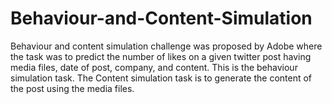 # Behaviour-and-Content-Simulation
Behaviour and content simulation challenge was proposed by Adobe where the task was to predict the number of likes on a given twitter post having media files, date of post, company, and content. This is the behaviour simulation task. The Content simulation task is to generate the content of the post using the media files.
